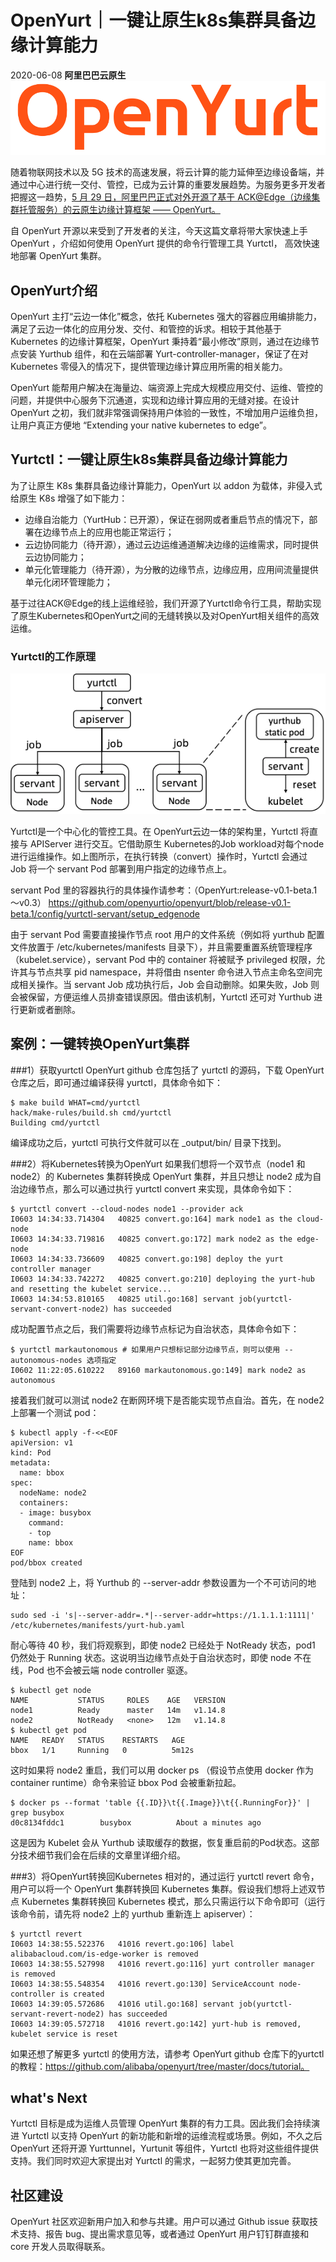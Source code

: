 # OpenYurt｜一键让原生k8s集群具备边缘计算能力
2020-06-08 **阿里巴巴云原生**
![image](../img/blog_img/OpenYurt.png)

随着物联网技术以及 5G 技术的高速发展，将云计算的能力延伸至边缘设备端，并通过中心进行统一交付、管控，已成为云计算的重要发展趋势。为服务更多开发者把握这一趋势，[5 月 29 日，阿里巴巴正式对外开源了基于 ACK@Edge（边缘集群托管服务）的云原生边缘计算框架 —— OpenYurt。](./OpenYurt-01.md)

自 OpenYurt 开源以来受到了开发者的关注，今天这篇文章将带大家快速上手 OpenYurt ，介绍如何使用 OpenYurt 提供的命令行管理工具 Yurtctl， 高效快速地部署 OpenYurt 集群。


## OpenYurt介绍
OpenYurt 主打“云边一体化”概念，依托 Kubernetes 强大的容器应用编排能力，满足了云边一体化的应用分发、交付、和管控的诉求。相较于其他基于 Kubernetes 的边缘计算框架，OpenYurt 秉持着“最小修改”原则，通过在边缘节点安装 Yurthub 组件，和在云端部署 Yurt-controller-manager，保证了在对 Kubernetes 零侵入的情况下，提供管理边缘计算应用所需的相关能力。


OpenYurt 能帮用户解决在海量边、端资源上完成大规模应用交付、运维、管控的问题，并提供中心服务下沉通道，实现和边缘计算应用的无缝对接。在设计 OpenYurt 之初，我们就非常强调保持用户体验的一致性，不增加用户运维负担，让用户真正方便地 “Extending your native kubernetes to edge”。


## Yurtctl：一键让原生k8s集群具备边缘计算能力

为了让原生 K8s 集群具备边缘计算能力，OpenYurt 以 addon 为载体，非侵入式给原生 K8s 增强了如下能力：
- 边缘自治能力（YurtHub：已开源），保证在弱网或者重启节点的情况下，部署在边缘节点上的应用也能正常运行；
- 云边协同能力（待开源），通过云边运维通道解决边缘的运维需求，同时提供云边协同能力；
- 单元化管理能力（待开源），为分散的边缘节点，边缘应用，应用间流量提供单元化闭环管理能力；

基于过往ACK@Edge的线上运维经验，我们开源了Yurtctl命令行工具，帮助实现了原生Kubernetes和OpenYurt之间的无缝转换以及对OpenYurt相关组件的高效运维。


### Yurtctl的工作原理

![image](../img/blog_img/Yurtctl_convert.png)

Yurtctl是一个中心化的管控工具。在 OpenYurt云边一体的架构里，Yurtctl 将直接与 APIServer 进行交互。它借助原生 Kubernetes的Job workload对每个node进行运维操作。如上图所示，在执行转换（convert）操作时，Yurtctl 会通过 Job 将一个 servant Pod 部署到用户指定的边缘节点上。

servant Pod 里的容器执行的具体操作请参考：（OpenYurt:release-v0.1-beta.1～v0.3）
https://github.com/openyurtio/openyurt/blob/release-v0.1-beta.1/config/yurtctl-servant/setup_edgenode



由于 servant Pod 需要直接操作节点 root 用户的文件系统（例如将 yurthub 配置文件放置于 /etc/kubernetes/manifests 目录下），并且需要重置系统管理程序（kubelet.service），servant Pod 中的 container 将被赋予 privileged 权限，允许其与节点共享 pid namespace，并将借由 nsenter 命令进入节点主命名空间完成相关操作。当 servant Job 成功执行后，Job 会自动删除。如果失败，Job 则会被保留，方便运维人员排查错误原因。借由该机制，Yurtctl 还可对 Yurthub 进行更新或者删除。


## 案例：一键转换OpenYurt集群
###1）获取yurtctl
OpenYurt github 仓库包括了 yurtctl 的源码，下载 OpenYurt 仓库之后，即可通过编译获得 yurtctl，具体命令如下：

```
$ make build WHAT=cmd/yurtctl
hack/make-rules/build.sh cmd/yurtctl
Building cmd/yurtctl
```
编译成功之后，yurtctl 可执行文件就可以在 _output/bin/ 目录下找到。 

###2）将Kubernetes转换为OpenYurt
如果我们想将一个双节点（node1 和 node2）的 Kubernetes 集群转换成 OpenYurt 集群，并且只想让 node2 成为自治边缘节点，那么可以通过执行 yurtctl convert 来实现，具体命令如下：
```
$ yurtctl convert --cloud-nodes node1 --provider ack
I0603 14:34:33.714304   40825 convert.go:164] mark node1 as the cloud-node
I0603 14:34:33.719816   40825 convert.go:172] mark node2 as the edge-node
I0603 14:34:33.736609   40825 convert.go:198] deploy the yurt controller manager
I0603 14:34:33.742272   40825 convert.go:210] deploying the yurt-hub and resetting the kubelet service...
I0603 14:34:53.810165   40825 util.go:168] servant job(yurtctl-servant-convert-node2) has succeeded
```
成功配置节点之后，我们需要将边缘节点标记为自治状态，具体命令如下：
``` 
$ yurtctl markautonomous # 如果用户只想标记部分边缘节点，则可以使用 --autonomous-nodes 选项指定
I0602 11:22:05.610222   89160 markautonomous.go:149] mark node2 as autonomous
```

接着我们就可以测试 node2 在断网环境下是否能实现节点自治。首先，在 node2 上部署一个测试 pod：
```
$ kubectl apply -f-<<EOF
apiVersion: v1
kind: Pod
metadata:
  name: bbox
spec:
  nodeName: node2
  containers:
  - image: busybox
    command:
    - top
    name: bbox
EOF
pod/bbox created
```
登陆到 node2 上，将 Yurthub 的 --server-addr 参数设置为一个不可访问的地址：
``` 
sudo sed -i 's|--server-addr=.*|--server-addr=https://1.1.1.1:1111|' /etc/kubernetes/manifests/yurt-hub.yaml
```
耐心等待 40 秒，我们将观察到，即使 node2 已经处于 NotReady 状态，pod1 仍然处于 Running 状态。这说明当边缘节点处于自治状态时，即使 node 不在线，Pod 也不会被云端 node controller 驱逐。

``` 
$ kubectl get node 
NAME           STATUS     ROLES    AGE   VERSION
node1          Ready      master   14m   v1.14.8
node2          NotReady   <none>   12m   v1.14.8
$ kubectl get pod
NAME   READY   STATUS    RESTARTS   AGE
bbox   1/1     Running   0          5m12s
```
这时如果将 node2 重启，我们可以用 docker ps （假设节点使用 docker 作为 container runtime）命令来验证 bbox Pod 会被重新拉起。
``` 
$ docker ps --format 'table {{.ID}}\t{{.Image}}\t{{.RunningFor}}' | grep busybox
d0c8134fddc1        busybox          About a minutes ago
```
这是因为 Kubelet 会从 Yurthub 读取缓存的数据，恢复重启前的Pod状态。这部分技术细节我们会在后续的文章里详细介绍。


###3）将OpenYurt转换回Kubernetes
相对的，通过运行 yurtctl revert 命令，用户可以将一个 OpenYurt 集群转换回 Kubernetes 集群。假设我们想将上述双节点 Kubernetes 集群转换回 Kubernetes 模式，那么只需运行以下命令即可（运行该命令前，请先将 node2 上的 yurthub 重新连上 apiserver）：
``` 
$ yurtctl revert
I0603 14:38:55.522376   41016 revert.go:106] label alibabacloud.com/is-edge-worker is removed
I0603 14:38:55.527998   41016 revert.go:116] yurt controller manager is removed
I0603 14:38:55.548354   41016 revert.go:130] ServiceAccount node-controller is created
I0603 14:39:05.572686   41016 util.go:168] servant job(yurtctl-servant-revert-node2) has succeeded
I0603 14:39:05.572718   41016 revert.go:142] yurt-hub is removed, kubelet service is reset
```

如果还想了解更多 yurtctl 的使用方法，请参考 OpenYurt github 仓库下的yurtctl的教程：https://github.com/alibaba/openyurt/tree/master/docs/tutorial。

## what's Next
Yurtctl 目标是成为运维人员管理 OpenYurt 集群的有力工具。因此我们会持续演进 Yurtctl 以支持 OpenYurt 的新功能和新增的运维流程或场景。例如，不久之后 OpenYurt 还将开源 Yurttunnel，Yurtunit 等组件，Yurtctl 也将对这些组件提供支持。我们同时欢迎大家提出对 Yurtctl 的需求，一起努力使其更加完善。

## 社区建设
OpenYurt 社区欢迎新用户加入和参与共建。用户可以通过 Github issue 获取技术支持、报告 bug、提出需求意见等，或者通过 OpenYurt 用户钉钉群直接和 core 开发人员取得联系。



